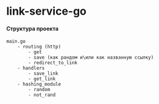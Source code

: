 # link-service-go
#### Структура проекта
```
main.go
	- routing (http)
		- get
		- save (как рандом и\или как названную ссылку)
		- redirect_to_link
	- handlers
		- save_link
		- get_link
	- hashing_module
		- random
		- not_rand
```
